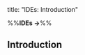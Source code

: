<frontmatter>
title: "IDEs: Introduction"
</frontmatter>

<link rel="stylesheet" href="{{baseUrl}}/css/textbook.css">

<div class="website-content">

%%**IDEs →**%%

## Introduction

<div id="main">

<include src="what/embed.md" />

</div>

</div>
